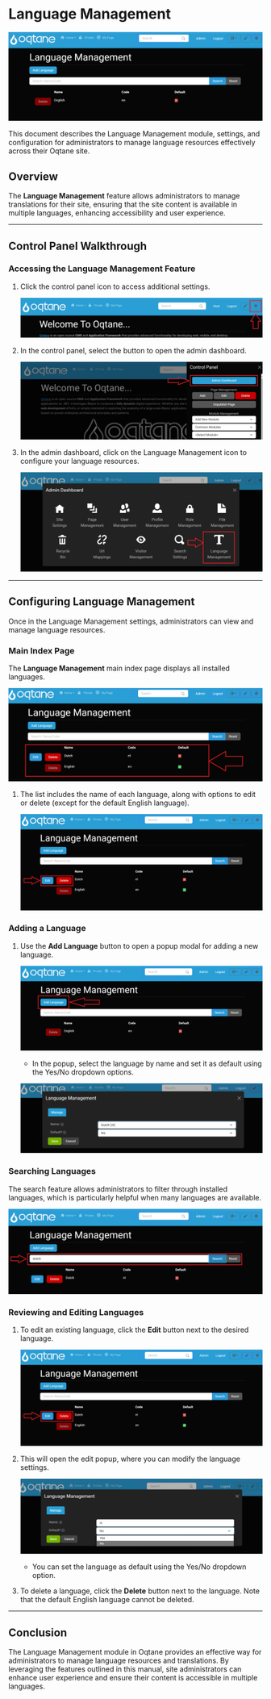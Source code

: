 # Language Management

![Language Management Feature](assets/language-management.png)

This document describes the Language Management module, settings, and configuration for administrators to manage language resources effectively across their Oqtane site.

## Overview

The **Language Management** feature allows administrators to manage translations for their site, ensuring that the site content is available in multiple languages, enhancing accessibility and user experience.

---

## Control Panel Walkthrough

### Accessing the Language Management Feature

1. Click the control panel icon to access additional settings.

   ![Control Panel Icon](assets/control-panel-button.jpg)

2. In the control panel, select the button to open the admin dashboard.

   ![Open Admin Dashboard](assets/control-panel-admin-dashboard-button.jpg)

3. In the admin dashboard, click on the Language Management icon to configure your language resources.

   ![Admin Dashboard Language Management](assets/admin-dashboard-language-management.jpg)

---

## Configuring Language Management

Once in the Language Management settings, administrators can view and manage language resources.

### Main Index Page

The **Language Management** main index page displays all installed languages.

![Language Management Index Page](assets/language-management-list.png)

1. The list includes the name of each language, along with options to edit or delete (except for the default English language).

   ![Edit/Delete Buttons](assets/language-management-edit-delete-buttons.png)

### Adding a Language

1. Use the **Add Language** button to open a popup modal for adding a new language.

   ![Add Language Popup](assets/language-management-add-language.png)

   - In the popup, select the language by name and set it as default using the Yes/No dropdown options.

   ![Add Language Settings](assets/language-management-add-language-settings.png)

### Searching Languages

The search feature allows administrators to filter through installed languages, which is particularly helpful when many languages are available.

![Language Management Index Page](assets/language-management-search.png)

### Reviewing and Editing Languages

1. To edit an existing language, click the **Edit** button next to the desired language.

   ![Edit/Delete Buttons](assets/language-management-edit-delete-buttons.png)

2. This will open the edit popup, where you can modify the language settings.

   ![Edit Language Popup](assets/language-management-edit-settings.png)

   - You can set the language as default using the Yes/No dropdown option.

3. To delete a language, click the **Delete** button next to the language. Note that the default English language cannot be deleted.


---

## Conclusion

The Language Management module in Oqtane provides an effective way for administrators to manage language resources and translations. By leveraging the features outlined in this manual, site administrators can enhance user experience and ensure their content is accessible in multiple languages.
